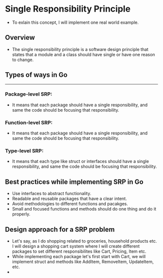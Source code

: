 # Single Responsibility Principle
- To exlain this concept, I will implement one real world example. 


## Overview
- The single responsibility principle is a software design principle that states that a module and a class
should have single or have one reason to change.


## Types of ways in Go
---

### Package-level SRP:
- It means that each package should have a single responsibility, and same the code should be focusing that responsibility.

### Function-level SRP:
- It means that each package should have a single responsibility, and same the code should be focusing that responsibility.

### Type-level SRP:
- It means that each type like struct or interfaces should have a single responsibility, and same the code should be focusing that responsibility.


## Best practices while implementing SRP in Go
- Use interfaces to abstract functionality.
- Readable and reusable packages that have a clear intent.
- Avoid methodologies to different functions and pacakges.
- Small and focused functions and methods should do one thing and do it properly.


## Design approach for a SRP problem
- Let's say, as I do shopping related to groceries, household products etc. I will design a shopping cart system where I will create different packages to set different responsibilites like Cart, Pricing, Item etc.
- While implementing each package let's first start with Cart, we will implement struct and methods like AddItem, RemoveItem, UpdateItem, etc.
- 

